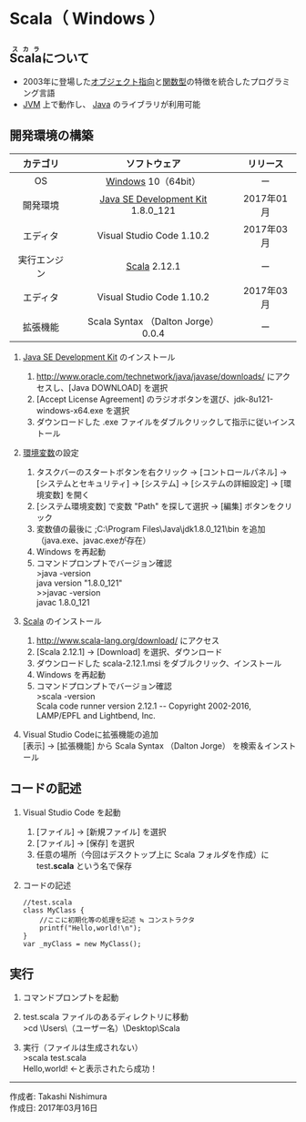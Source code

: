 # Scala（ Windows ）

## <ruby>Scala<rt>スカラ</rt></ruby>について

* 2003年に登場した[オブジェクト指向](http://bit.ly/2mHlvGq)と[関数型](http://bit.ly/1KTmmNW)の特徴を統合したプログラミング言語
* [JVM](http://bit.ly/2leHp6T) 上で動作し、 [Java](https://ja.wikipedia.org/wiki/Java) のライブラリが利用可能

## 開発環境の構築

|カテゴリ|ソフトウェア|リリース|
|:--:|:--:|:--:|
|OS|[Windows](https://ja.wikipedia.org/wiki/Microsoft_Windows) 10（64bit）|ー|
|開発環境|[Java SE Development Kit](http://bit.ly/1lO1FSV) 1.8.0_121|2017年01月|
|エディタ|Visual Studio Code 1.10.2|2017年03月|
|実行エンジン|[Scala](https://ja.wikipedia.org/wiki/Scala) 2.12.1|ー|
|エディタ|Visual Studio Code 1.10.2|2017年03月|
|拡張機能|Scala Syntax （Dalton Jorge） 0.0.4|ー|

1. [Java SE Development Kit](http://bit.ly/1lO1FSV) のインストール
    1. http://www.oracle.com/technetwork/java/javase/downloads/ にアクセスし、[Java DOWNLOAD] を選択
    1. [Accept License Agreement] のラジオボタンを選び、jdk-8u121-windows-x64.exe を選択
    1. ダウンロードした .exe ファイルをダブルクリックして指示に従いインストール

1. [環境変数](http://bit.ly/2lCIAgK)の設定  
    1. タスクバーのスタートボタンを右クリック → [コントロールパネル] → [システムとセキュリティ] → [システム] → [システムの詳細設定] → [環境変数] を開く
    1. [システム環境変数] で変数 "Path" を探して選択 → [編集] ボタンをクリック
    1. 変数値の最後に ;C:\Program Files\Java\jdk1.8.0_121\bin を追加（java.exe、javac.exeが存在）
    1. Windows を再起動
    1. コマンドプロンプトでバージョン確認  
        \>java -version  
        java version "1.8.0_121"  
        \>>javac -version  
        javac 1.8.0_121

1. [Scala](https://ja.wikipedia.org/wiki/Scala) のインストール  
    1. http://www.scala-lang.org/download/ にアクセス
    1. [Scala 2.12.1] → [Download] を選択、ダウンロード
    1. ダウンロードした scala-2.12.1.msi をダブルクリック、インストール
    1. Windows を再起動
    1. コマンドプロンプトでバージョン確認  
        \>scala -version  
        Scala code runner version 2.12.1 -- Copyright 2002-2016, LAMP/EPFL and Lightbend, Inc.

1. Visual Studio Codeに拡張機能の追加  
    [表示] → [拡張機能] から Scala Syntax （Dalton Jorge） を検索＆インストール

## コードの記述

1. Visual Studio Code を起動
    1. [ファイル] → [新規ファイル] を選択
    1. [ファイル] → [保存] を選択
    1. 任意の場所（今回はデスクトップ上に Scala フォルダを作成）に test<b>.scala</b> という名で保存  

1. コードの記述
    ```
    //test.scala
    class MyClass {
        //ここに初期化等の処理を記述 ≒ コンストラクタ
        printf("Hello,world!\n");
    }
    var _myClass = new MyClass();
    ```

## 実行

1. コマンドプロンプトを起動

1. test.scala ファイルのあるディレクトリに移動  
\>cd \Users\（ユーザー名）\Desktop\Scala

1. 実行（ファイルは生成されない）  
\>scala test.scala  
Hello,world! ←と表示されたら成功！  

***
作成者: Takashi Nishimura  
作成日: 2017年03月16日